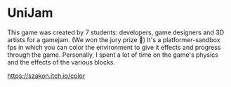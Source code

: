 # UniJam
This game was created by 7 students: developers, game designers and 3D artists for a gamejam. (We won the jury prize 🥳)
It's a platformer-sandbox fps in which you can color the environment to give it effects and progress through the game.
Personally, I spent a lot of time on the game's physics and the effects of the various blocks.

https://szakon.itch.io/color
